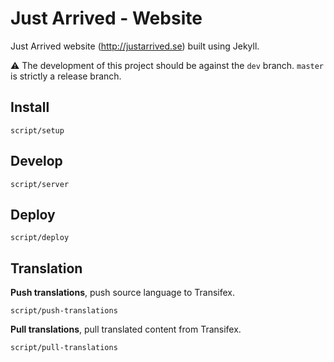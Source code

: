 # Just Arrived - Website

Just Arrived website (http://justarrived.se) built using Jekyll.

:warning: The development of this project should be against the `dev` branch. `master` is strictly a release branch.

## Install

```
script/setup
```

## Develop

```
script/server
```

## Deploy

```
script/deploy
```

## Translation

__Push translations__, push source language to Transifex.

```
script/push-translations
```

__Pull translations__, pull translated content from Transifex.

```
script/pull-translations
```
